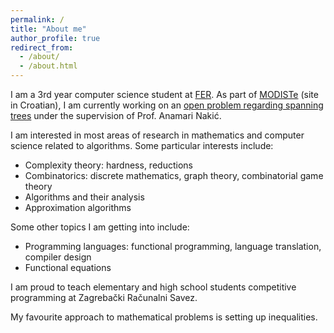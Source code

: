 ```yaml
---
permalink: /
title: "About me"
author_profile: true
redirect_from: 
  - /about/
  - /about.html
---
```




I am a 3rd year computer science student at [FER](https://www.fer.unizg.hr/en). 
As part of [MODISTe](https://www.fer.unizg.hr/modiste) (site in Croatian), 
I am currently working on an [open problem regarding spanning trees](http://garden.irmacs.sfu.ca/op/minimal_graphs_with_a_prescribed_number_of_spanning_trees) 
under the supervision of Prof. Anamari Nakić.

I am interested in most areas of research in mathematics and computer science related to algorithms. 
Some particular interests include:  
- Complexity theory: hardness, reductions
- Combinatorics: discrete mathematics, graph theory, combinatorial game theory
- Algorithms and their analysis
- Approximation algorithms

Some other topics I am getting into include:
- Programming languages: functional programming, language translation, compiler design
- Functional equations

I am proud to teach elementary and high school students 
competitive programming at Zagrebački Računalni Savez.

My favourite approach to mathematical problems is setting up inequalities.

